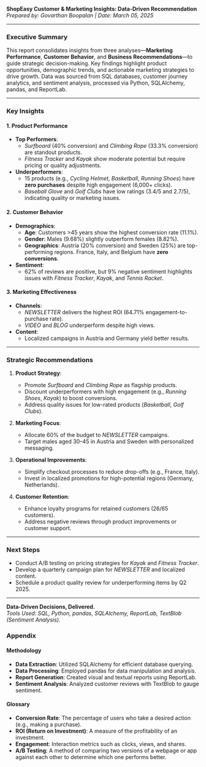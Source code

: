 **ShopEasy Customer & Marketing Insights: Data-Driven Recommendation**  
*Prepared by: Govarthan Boopalan | Date: March 05, 2025*  

---

### **Executive Summary**  
This report consolidates insights from three analyses—**Marketing Performance**, **Customer Behavior**, and **Business Recommendations**—to guide strategic decision-making. Key findings highlight product opportunities, demographic trends, and actionable marketing strategies to drive growth. Data was sourced from SQL databases, customer journey analytics, and sentiment analysis, processed via Python, SQLAlchemy, pandas, and ReportLab.  

---

### **Key Insights**  

#### **1. Product Performance**  
- **Top Performers**:  
  - *Surfboard* (40% conversion) and *Climbing Rope* (33.3% conversion) are standout products.  
  - *Fitness Tracker* and *Kayak* show moderate potential but require pricing or quality adjustments.  
- **Underperformers**:  
  - 15 products (e.g., *Cycling Helmet*, *Basketball*, *Running Shoes*) have **zero purchases** despite high engagement (6,000+ clicks).  
  - *Baseball Glove* and *Golf Clubs* have low ratings (3.4/5 and 2.7/5), indicating quality or marketing issues.  

#### **2. Customer Behavior**  
- **Demographics**:  
  - **Age**: Customers >45 years show the highest conversion rate (11.1%).  
  - **Gender**: Males (9.68%) slightly outperform females (8.82%).  
  - **Geographics**: Austria (20% conversion) and Sweden (25%) are top-performing regions. France, Italy, and Belgium have **zero conversions**.  
- **Sentiment**:  
  - 62% of reviews are positive, but 9% negative sentiment highlights issues with *Fitness Tracker*, *Kayak*, and *Tennis Racket*.  

#### **3. Marketing Effectiveness**  
- **Channels**:  
  - *NEWSLETTER* delivers the highest ROI (64.71% engagement-to-purchase rate).  
  - *VIDEO* and *BLOG* underperform despite high views.  
- **Content**:  
  - Localized campaigns in Austria and Germany yield better results.  

---

### **Strategic Recommendations**  
1. **Product Strategy**:  
   - Promote *Surfboard* and *Climbing Rope* as flagship products.  
   - Discount underperformers with high engagement (e.g., *Running Shoes*, *Kayak*) to boost conversions.  
   - Address quality issues for low-rated products (*Basketball*, *Golf Clubs*).  

2. **Marketing Focus**:  
   - Allocate 60% of the budget to *NEWSLETTER* campaigns.  
   - Target males aged 30–45 in Austria and Sweden with personalized messaging.  

3. **Operational Improvements**:  
   - Simplify checkout processes to reduce drop-offs (e.g., France, Italy).  
   - Invest in localized promotions for high-potential regions (Germany, Netherlands).  

4. **Customer Retention**:  
   - Enhance loyalty programs for retained customers (26/65 customers).  
   - Address negative reviews through product improvements or customer support.  

---

### **Next Steps**  
- Conduct A/B testing on pricing strategies for *Kayak* and *Fitness Tracker*.  
- Develop a quarterly campaign plan for *NEWSLETTER* and localized content.  
- Schedule a product quality review for underperforming items by Q2 2025.  

---  
**Data-Driven Decisions, Delivered.**  
*Tools Used: SQL, Python, pandas, SQLAlchemy, ReportLab, TextBlob (Sentiment Analysis).*  

### **Appendix**  

#### **Methodology**  
- **Data Extraction**: Utilized SQLAlchemy for efficient database querying.
- **Data Processing**: Employed pandas for data manipulation and analysis.
- **Report Generation**: Created visual and textual reports using ReportLab.
- **Sentiment Analysis**: Analyzed customer reviews with TextBlob to gauge sentiment.

#### **Glossary**  
- **Conversion Rate**: The percentage of users who take a desired action (e.g., making a purchase).
- **ROI (Return on Investment)**: A measure of the profitability of an investment.
- **Engagement**: Interaction metrics such as clicks, views, and shares.
- **A/B Testing**: A method of comparing two versions of a webpage or app against each other to determine which one performs better.

